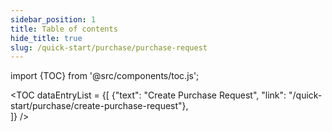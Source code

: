 ```yaml
---
sidebar_position: 1
title: Table of contents
hide_title: true
slug: /quick-start/purchase/purchase-request 
---
```


import {TOC} from '@src/components/toc.js';

<TOC
dataEntryList = {[
{"text": "Create Purchase Request", "link": "/quick-start/purchase/create-purchase-request"},  
]}
/>
